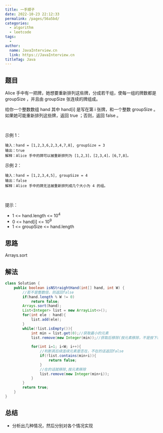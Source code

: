 ```yaml
---
title: 一手顺子
date: 2022-10-23 22:12:33
permalink: /pages/56a5bd/
categories:
  - algorithm
  - leetcode
tags:
  - 
author: 
  name: JavaInterview.cn
  link: https://JavaInterview.cn
titleTag: Java
---
```



## 题目

Alice 手中有一把牌，她想要重新排列这些牌，分成若干组，使每一组的牌数都是 groupSize ，并且由 groupSize 张连续的牌组成。

给你一个整数数组 hand 其中 hand[i] 是写在第 i 张牌，和一个整数 groupSize 。如果她可能重新排列这些牌，返回 true ；否则，返回 false 。

 

示例 1：

    输入：hand = [1,2,3,6,2,3,4,7,8], groupSize = 3
    输出：true
    解释：Alice 手中的牌可以被重新排列为 [1,2,3]，[2,3,4]，[6,7,8]。
示例 2：

    输入：hand = [1,2,3,4,5], groupSize = 4
    输出：false
    解释：Alice 手中的牌无法被重新排列成几个大小为 4 的组。
 

提示：

- 1 <= hand.length <= 10<sup>4</sup>
- 0 <= hand[i] <= 10<sup>9</sup>
- 1 <= groupSize <= hand.length

## 思路

Arrays.sort

## 解法
```java
class Solution {
    public boolean isNStraightHand(int[] hand, int W) {
        //若不是整数倍，则返回false
        if(hand.length % W != 0)
            return false;
        Arrays.sort(hand);
        List<Integer> list = new ArrayList<>();
        for(int ele : hand){
            list.add(ele);
        }
        while(!list.isEmpty()){
            int min = list.get(0);//获取最小的元素
            list.remove(new Integer(min));//获取后移除(按元素移除，不是按下标移除)
    
            for(int i=1; i<W; i++){
                //判断其后续连续元素是否在，不在的话返回false
                if(!list.contains(min+i)){
                    return false;
                }
                //在的话就移除,按元素移除
                list.remove(new Integer(min+i));
            }
        }
        return true;
    }
}
```

## 总结

- 分析出几种情况，然后分别对各个情况实现 
